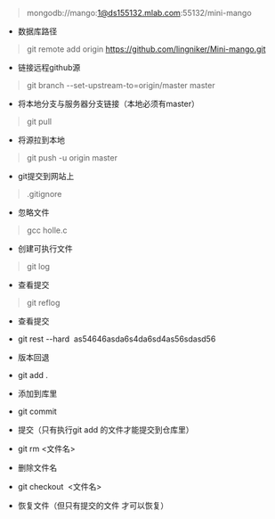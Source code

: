 > mongodb://mango:1@ds155132.mlab.com:55132/mini-mango
* 数据库路径



> git remote add origin https://github.com/lingniker/Mini-mango.git
* 链接远程github源



> git branch --set-upstream-to=origin/master master
* 将本地分支与服务器分支链接（本地必须有master）



> git pull
* 将源拉到本地



> git push -u origin master
* git提交到网站上



> .gitignore
* 忽略文件



> gcc holle.c
*  创建可执行文件



> git log
* 查看提交
> git reflog 
* 查看提交



* git rest --hard  as54646asda6s4da6sd4as56sdasd56
* 版本回退



* git add .
*   添加到库里



* git commit 
* 提交（只有执行git add 的文件才能提交到仓库里）



* git rm <文件名>
* 删除文件名
* git checkout  <文件名>
* 恢复文件（但只有提交的文件 才可以恢复）
